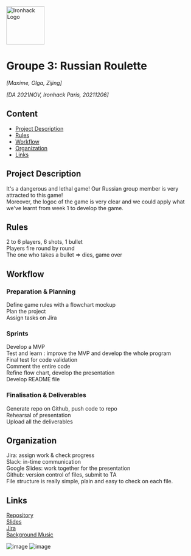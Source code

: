 <img src="https://bit.ly/2VnXWr2" alt="Ironhack Logo" width="100"/>

# Groupe 3: Russian Roulette
*[Maxime, Olga, Zijing]*

*[DA 2021NOV, Ironhack Paris, 20211206]*

## Content
- [Project Description](#project-description)
- [Rules](#rules)
- [Workflow](#workflow)
- [Organization](#organization)
- [Links](#links)

## Project Description
It's a dangerous and lethal game! Our Russian group member is very attracted to this game! <br />
Moreover, the logoc of the game is very clear and we could apply what we've learnt from week 1 to develop the game.

## Rules
2 to 6 players, 6 shots, 1 bullet <br />
Players fire round by round <br />
The one who takes a bullet => dies, game over <br />

## Workflow
### Preparation & Planning
Define game rules with a flowchart mockup<br />
Plan the project<br />
Assign tasks on Jira<br />

### Sprints
Develop a MVP<br />
Test and learn : improve the MVP and develop the whole program<br />
Final test for code validation<br />
Comment the entire code<br />
Refine flow chart, develop the presentation<br />
Develop README file<br />

### Finalisation & Deliverables
Generate repo on Github, push code to repo<br />
Rehearsal of presentation<br />
Upload all the deliverables<br />

## Organization
Jira: assign work & check progress<br />
Slack: in-time communication<br />
Google Slides: work together for the presentation<br />
Github: version control of files, submit to TA<br />
File structure is really simple, plain and easy to check on each file.

## Links

[Repository](https://github.com/CarrieZijing/Group3_Project)  
[Slides](https://docs.google.com/presentation/d/1URx67dW-Df-5uWFMDNtMKCzR4pYUKsgWsPIDMw69yQE/edit#slide=id.g1060205695d_0_20)  
[Jira](https://ironhack.atlassian.net/jira/software/projects/RRG/boards/7)  
[Background Music](https://www.youtube.com/watch?v=ZQ2nCGawrSY&ab_channel=RihannaVEVO)

![image](https://user-images.githubusercontent.com/93996718/144757085-c2ab5998-3737-4c6e-8fb9-026c06ae35f0.png)
![image](https://user-images.githubusercontent.com/93996718/144757090-4ed00c7a-66fd-495d-a8f6-e8dfd3fed8a0.png)


